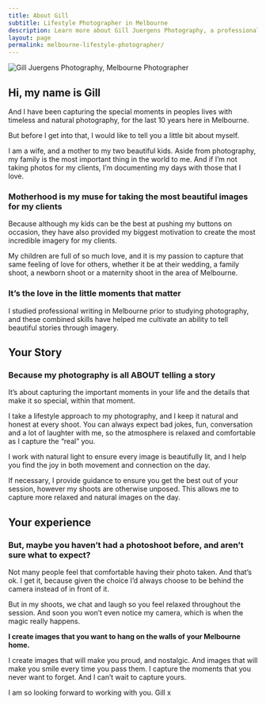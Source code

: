 ```yaml
---
title: About Gill
subtitle: Lifestyle Photographer in Melbourne
description: Learn more about Gill Juergens Photography, a professional family, wedding, and newborn photographer in Melbourne's Eastern Suburbs.
layout: page
permalink: melbourne-lifestyle-photographer/
---
```


![Gill Juergens Photography, Melbourne Photographer](https://gill-photography.com.au/img/gill.jpg)

## Hi, my name is Gill

And I have been capturing the special moments in peoples lives with timeless and natural photography, for the last 10 years here in Melbourne.

But before I get into that, I would like to tell you a little bit about myself.

I am a wife, and a mother to my two beautiful kids. Aside from photography, my family is the most important thing in the world to me. And if I’m not taking photos for my clients, I’m documenting my days with those that I love.

### Motherhood is my muse for taking the most beautiful images for my clients

Because although my kids can be the best at pushing my buttons on occasion, they have also provided my biggest motivation to create the most incredible imagery for my clients.

My children are full of so much love, and it is my passion to capture that same feeling of love for others, whether it be at their wedding, a family shoot, a newborn shoot or a maternity shoot in the area of Melbourne.

### It’s the love in the little moments that matter

I studied professional writing in Melbourne prior to studying photography, and these combined skills have helped me cultivate an ability to tell beautiful stories through imagery.

## Your Story

### Because my photography is all ABOUT telling a story

It’s about capturing the important moments in your life and the details that make it so special, within that moment.

I take a lifestyle approach to my photography, and I keep it natural and honest at every shoot. You can always expect bad jokes, fun, conversation and a lot of laughter with me, so the atmosphere is relaxed and comfortable as I capture the “real” you.

I work with natural light to ensure every image is beautifully lit, and I help you find the joy in both movement and connection on the day.

If necessary, I provide guidance to ensure you get the best out of your session, however my shoots are otherwise unposed. This allows me to capture more relaxed and natural images on the day.

## Your experience

### But, maybe you haven’t had a photoshoot before, and aren’t sure what to expect?

Not many people feel that comfortable having their photo taken. And that’s ok.
I get it, because given the choice I’d always choose to be behind the camera instead of in front of it.

But in my shoots, we chat and laugh so you feel relaxed throughout the session. And soon you won’t even notice my camera, which is when the magic really happens.

**I create images that you want to hang on the walls of your Melbourne home.**

I create images that will make you proud, and nostalgic. And images that will make you smile every time you pass them. I capture the moments that you never want to forget. And I can’t wait to capture yours.

I am so looking forward to working with you.
Gill x

